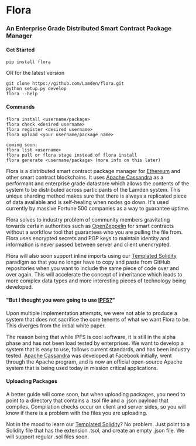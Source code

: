 # Flora
### An Enterprise Grade Distributed Smart Contract Package Manager

#### Get Started
```
pip install flora
```

OR for the latest version

```
git clone https://github.com/Lamden/flora.git
python setup.py develop
flora --help
```

#### Commands
```
flora install <username/package>
flora check <desired username>
flora register <desired username>
flora upload <your username/package name>

coming soon:
flora list <username>
flora pull or flora stage instead of flora install
flora generate <username/package> (more info on this later)
```

Flora is a distributed smart contract package manager for [Ethereum](https://github.com/ethereum) and other smart contract blockchains. It uses [Apache Cassandra](https://github.com/apache/cassandra) as a performant and enterprise grade datastore which allows the contents of the system to be distributed across participants of the Lamden system. This unique sharding method makes sure that there is always a replicated piece of data available and is self-healing when nodes go down. It's used currently by massive Fortune 500 companies as a way to guarantee uptime.

Flora solves to industry problem of community members gravitating towards certain authorities such as [OpenZeppelin](https://github.com/OpenZeppelin/zeppelin-solidity/tree/master/contracts) for smart contracts without a workflow tool that guarantees who you are pulling the file from. Flora uses encrypted secrets and PGP keys to maintain identity and information is never passed between server and client unencrypted.

Flora will also soon support inline imports using our [Templated Solidity](https://github.com/Lamden/tsol) paradigm so that you no longer have to copy and paste from GitHub repositories when you want to include the same piece of code over and over again. This will accelerate the concept of inheritance which leads to more complex data types and more interesting pieces of technology being developed.

#### "But I thought you were going to use [IPFS?](https://github.com/ipfs/ipfs)"

Upon multiple implementation attempts, we were not able to produce a system that does not sacrifice the core tenents of what we want Flora to be. This diverges from the initial white paper.

The reason being that while IPFS is cool software, it is still in the alpha phase and has not been load tested by enterprises. We want to develop a system that is easy to use, follows current standards, and has been industry tested. [Apache Cassandra](https://github.com/apache/cassandra) was developed at Facebook initially, went through the Apache program, and is now an official open-source Apache system that is being used today in mission critical applications.

#### Uploading Packages
A better guide will come soon, but when uploading packages, you need to point to a directory that contains a .tsol file and a .json payload that compiles. Compilation checks occur on client and server sides, so you will know if there is a problem with the files you are uploading.

Not in the mood to learn our [Templated Solidity](https://github.com/Lamden/tsol)? No problem. Just point to a Solidity file that has the extension .tsol, and create an empty .json file. We will support regular .sol files soon.
